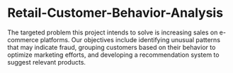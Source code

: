 # Retail-Customer-Behavior-Analysis
The targeted problem this project intends to solve is increasing sales on e-commerce platforms. Our objectives include identifying unusual patterns that may indicate fraud, grouping customers based on their behavior to optimize marketing efforts, and developing a recommendation system to suggest relevant products.
